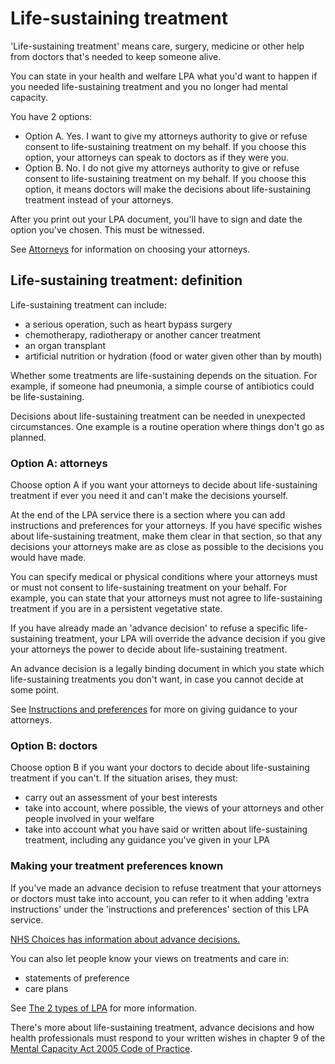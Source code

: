 # Life-sustaining treatment

'Life-sustaining treatment' means care, surgery, medicine or other help from doctors that's needed to keep someone alive.

You can state in your health and welfare LPA what you'd want to happen if you needed life-sustaining treatment and you no longer had mental capacity.

You have 2 options:

* Option A. Yes. I want to give my attorneys authority to give or refuse consent to life-sustaining treatment on my behalf. If you choose this option, your attorneys can speak to doctors as if they were you.
* Option B. No. I do not give my attorneys authority to give or refuse consent to life-sustaining treatment on my behalf. If you choose this option, it means doctors will make the decisions about life-sustaining treatment instead of your attorneys.

After you print out your LPA document, you'll have to sign and date the option you've chosen. This must be witnessed.

See [Attorneys](/help/#topic-attorneys) for information on choosing your attorneys.

## Life-sustaining treatment: definition

Life-sustaining treatment can include:

* a serious operation, such as heart bypass surgery
* chemotherapy, radiotherapy or another cancer treatment
* an organ transplant
* artificial nutrition or hydration (food or water given other than by mouth)

Whether some treatments are life-sustaining depends on the situation. For example, if someone had pneumonia, a simple course of antibiotics could be life-sustaining.

Decisions about life-sustaining treatment can be needed in unexpected circumstances. One example is a routine operation where things don't go as planned. 

### Option A: attorneys

Choose option A if you want your attorneys to decide about life-sustaining treatment if ever you need it and can't make the decisions yourself.

At the end of the LPA service there is a section where you can add instructions and preferences for your attorneys. If you have specific wishes about life-sustaining treatment, make them clear in that section, so that any decisions your attorneys make are as close as possible to the decisions you would have made.

You can specify medical or physical conditions where your attorneys must or must not consent to life-sustaining treatment on your behalf. For example, you can state that your attorneys must not agree to life-sustaining treatment if you are in a persistent vegetative state.

If you have already made an 'advance decision' to refuse a specific life-sustaining treatment, your LPA will override the advance decision if you give your attorneys the power to decide about life-sustaining treatment.

An advance decision is a legally binding document in which you state which life-sustaining treatments you don't want, in case you cannot decide at some point.

See [Instructions and preferences](/help/#topic-instructions-and-preferences) for more on giving guidance to your attorneys.

### Option B: doctors

Choose option B if you want your doctors to decide about life-sustaining treatment if you can't. If the situation arises, they must:

* carry out an assessment of your best interests
* take into account, where possible, the views of your attorneys and other people involved in your welfare
* take into account what you have said or written about life-sustaining treatment, including any guidance you've given in your LPA

### Making your treatment preferences known

If you've made an advance decision to refuse treatment that your attorneys or doctors must take into account, you can refer to it when adding 'extra instructions' under the 'instructions and preferences' section of this LPA service.

 <a href="http://www.nhs.uk/Planners/end-of-life-care/Pages/advance-decision-to-refuse-treatment.aspx" rel="external" target="_blank">NHS Choices has information about advance decisions.</a>

You can also let people know your views on treatments and care in:

* statements of preference
* care plans

See [The 2 types of LPA](/help/#topic-the-2-types-of-lpa) for more information.

There's more about life-sustaining treatment, advance decisions and how health professionals must respond to your written wishes in chapter 9 of the <a href="http://www.justice.gov.uk/protecting-the-vulnerable/mental-capacity-act" rel="external" target="_blank">Mental Capacity Act 2005 Code of Practice</a>.
